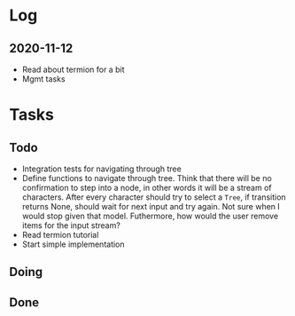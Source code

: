 # Log
## 2020-11-12
- Read about termion for a bit
- Mgmt tasks

# Tasks

## Todo
- Integration tests for navigating through tree
- Define functions to navigate through tree.
Think that there will be no confirmation to step into a node, in other words it will be a stream of characters.
After every character should try to select a `Tree`, if transition returns None, should wait for next input and try again.
Not sure when I would stop given that model.
Futhermore, how would the user remove items for the input stream?
- Read termion tutorial
- Start simple implementation

## Doing

## Done
